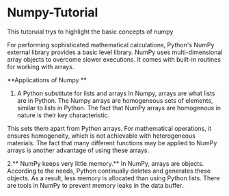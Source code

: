 # Numpy-Tutorial


This tutoruial trys to highlight the basic concepts of numpy 

For performing sophisticated mathematical calculations, Python's NumPy external library provides a basic level library. NumPy uses multi-dimensional array objects to overcome slower executions. It comes with built-in routines for working with arrays.


**Applications of Numpy **
1. A Python substitute for lists and arrays
        In Numpy, arrays are what lists are in Python. The Numpy arrays are homogeneous sets of elements, similar to lists in Python. The fact that NumPy arrays are homogenous in nature is their key characteristic.

This sets them apart from Python arrays. For mathematical operations, it ensures homogeneity, which is not achievable with heterogeneous materials. The fact that many different functions may be applied to NumPy arrays is another advantage of using these arrays.

2.** NumPy keeps very little memory.**
        In NumPy, arrays are objects. According to the needs, Python continually deletes and generates these objects. As a result, less memory is allocated than using Python lists. There are tools in NumPy to prevent memory leaks in the data buffer.




